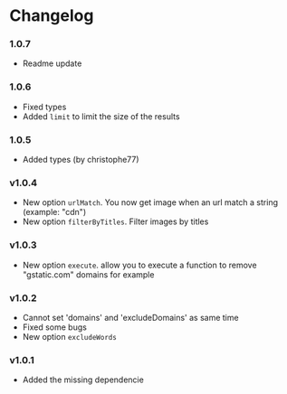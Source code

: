 # Changelog

### 1.0.7
- Readme update

### 1.0.6
- Fixed types
- Added ```limit``` to limit the size of the results

### 1.0.5
- Added types (by christophe77)

### v1.0.4

- New option ```urlMatch```. You now get image when an url match a string (example: "cdn")
- New option ```filterByTitles```. Filter images by titles

### v1.0.3
- New option ```execute```. allow you to execute a function to remove "gstatic.com" domains for example

### v1.0.2
- Cannot set 'domains' and 'excludeDomains' as same time
- Fixed some bugs
- New option ```excludeWords```

### v1.0.1
- Added the missing dependencie